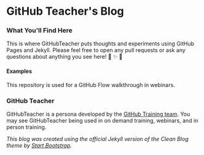 # GitHub Teacher's Blog

### What You'll Find Here
This is where GitHubTeacher puts thoughts and experiments using GitHub Pages and Jekyll. Please feel free to open any pull requests or ask any questions about anything you see here! :tada: :sparkles: :pizza:

#### Examples
This repository is used for a GitHub Flow walkthrough in webinars.

### GitHub Teacher
GitHubTeacher is a persona developed by the [GitHub Training team](https://services.github.com/training/). You may see GitHubTeacher being used in on demand training, webinars, and in person training.

_This blog was created using the official Jekyll version of the Clean Blog theme by [Start Bootstrap](http://startbootstrap.com/)._
